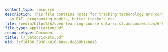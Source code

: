 ```yaml
---
content_type: resource
description: This file contains notes for tracking techonology and contains information
  on BAT, programming models, better trackers etc.
file: /media/https%3A/open-learning-course-data-rc.s3.amazonaws.com/6-883-pervasive-human-centric-computing-sma-5508-spring-2006/3ef14f365936b016b8aedc689b1e8843_l7_batscrickets.pdf
file_type: application/pdf
resourcetype: Document
title: l7_batscrickets.pdf
uid: 3ef14f36-5936-b016-b8ae-dc689b1e8843
---
```

